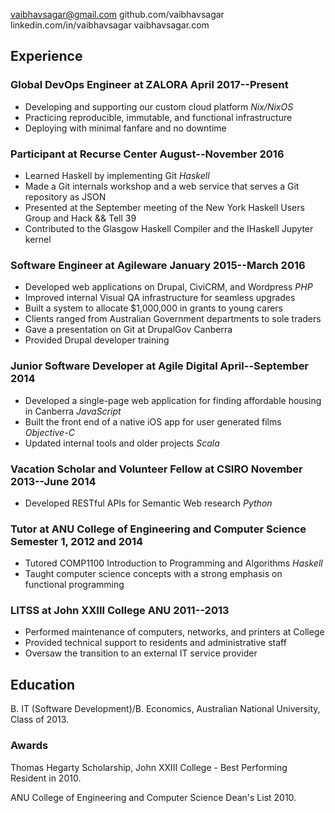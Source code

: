 vaibhavsagar@gmail.com github.com/vaibhavsagar linkedin.com/in/vaibhavsagar vaibhavsagar.com

Experience
----------

### Global DevOps Engineer at ZALORA April 2017--Present

-   Developing and supporting our custom cloud platform *Nix/NixOS*
-   Practicing reproducible, immutable, and functional infrastructure
-   Deploying with minimal fanfare and no downtime

### Participant at Recurse Center August--November 2016

-   Learned Haskell by implementing Git *Haskell*
-   Made a Git internals workshop and a web service that serves a Git repository as JSON
-   Presented at the September meeting of the New York Haskell Users Group and Hack && Tell 39
-   Contributed to the Glasgow Haskell Compiler and the IHaskell Jupyter kernel

### Software Engineer at Agileware January 2015--March 2016

-   Developed web applications on Drupal, CiviCRM, and Wordpress *PHP*
-   Improved internal Visual QA infrastructure for seamless upgrades
-   Built a system to allocate $1,000,000 in grants to young carers
-   Clients ranged from Australian Government departments to sole traders
-   Gave a presentation on Git at DrupalGov Canberra
-   Provided Drupal developer training

### Junior Software Developer at Agile Digital April--September 2014

-   Developed a single-page web application for finding affordable housing in Canberra *JavaScript*
-   Built the front end of a native iOS app for user generated films *Objective-C*
-   Updated internal tools and older projects *Scala*

### Vacation Scholar and Volunteer Fellow at CSIRO November 2013--June 2014

-   Developed RESTful APIs for Semantic Web research *Python*

### Tutor at ANU College of Engineering and Computer Science Semester 1, 2012 and 2014

-   Tutored COMP1100 Introduction to Programming and Algorithms *Haskell*
-   Taught computer science concepts with a strong emphasis on functional programming

### LITSS at John XXIII College ANU 2011--2013

-   Performed maintenance of computers, networks, and printers at College
-   Provided technical support to residents and administrative staff
-   Oversaw the transition to an external IT service provider

Education
---------

B. IT (Software Development)/B. Economics, Australian National University, Class of 2013.

### Awards

Thomas Hegarty Scholarship, John XXIII College - Best Performing Resident in 2010.

ANU College of Engineering and Computer Science Dean's List 2010.
